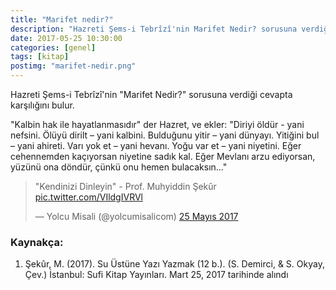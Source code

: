 ```yaml
---
title: "Marifet nedir?"
description: "Hazreti Şems-i Tebrîzî'nin Marifet Nedir? sorusuna verdiği cevapta karşılığını bulur."
date: 2017-05-25 10:30:00
categories: [genel]
tags: [kitap]
postimg: "marifet-nedir.png"
---
```


Hazreti Şems-i Tebrîzî'nin "Marifet Nedir?" sorusuna verdiği cevapta karşılığını bulur.

"Kalbin hak ile hayatlanmasıdır" der Hazret, ve ekler: "Diriyi öldür - yani nefsini. Ölüyü dirilt – yani kalbini. Bulduğunu yitir – yani dünyayı. Yitiğini bul – yani ahireti. Varı yok et – yani hevanı. Yoğu var et – yani niyetini. Eğer cehennemden kaçıyorsan niyetine sadık kal. Eğer Mevlanı arzu ediyorsan, yüzünü ona döndür, çünkü onu hemen bulacaksın..."

<blockquote class="twitter-tweet" data-lang="tr"><p lang="tr" dir="ltr">&quot;Kendinizi Dinleyin&quot; - Prof. Muhyiddin Şekûr <a href="https://t.co/VIldgIVRVl">pic.twitter.com/VIldgIVRVl</a></p>&mdash; Yolcu Misali (@yolcumisalicom) <a href="https://twitter.com/yolcumisalicom/status/867689849008115713">25 Mayıs 2017</a></blockquote>
<script async src="//platform.twitter.com/widgets.js" charset="utf-8"></script>

### Kaynakça:

1. Şekûr, M. (2017). Su Üstüne Yazı Yazmak (12 b.). (S. Demirci, & S. Okyay, Çev.) İstanbul: Sufi Kitap Yayınları. Mart 25, 2017 tarihinde alındı